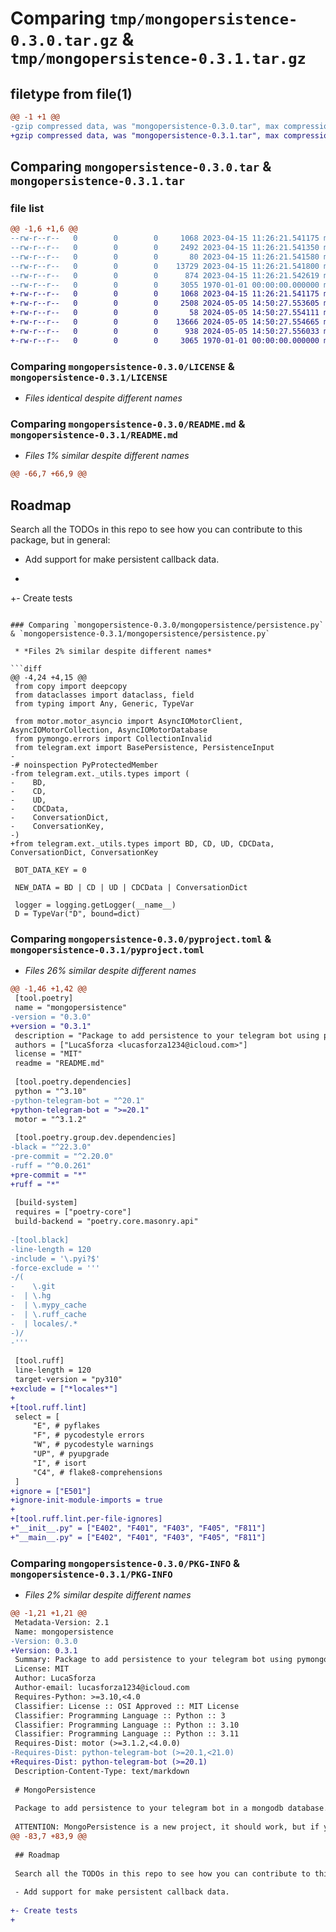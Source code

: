 # Comparing `tmp/mongopersistence-0.3.0.tar.gz` & `tmp/mongopersistence-0.3.1.tar.gz`

## filetype from file(1)

```diff
@@ -1 +1 @@
-gzip compressed data, was "mongopersistence-0.3.0.tar", max compression
+gzip compressed data, was "mongopersistence-0.3.1.tar", max compression
```

## Comparing `mongopersistence-0.3.0.tar` & `mongopersistence-0.3.1.tar`

### file list

```diff
@@ -1,6 +1,6 @@
--rw-r--r--   0        0        0     1068 2023-04-15 11:26:21.541175 mongopersistence-0.3.0/LICENSE
--rw-r--r--   0        0        0     2492 2023-04-15 11:26:21.541350 mongopersistence-0.3.0/README.md
--rw-r--r--   0        0        0       80 2023-04-15 11:26:21.541580 mongopersistence-0.3.0/mongopersistence/__init__.py
--rw-r--r--   0        0        0    13729 2023-04-15 11:26:21.541800 mongopersistence-0.3.0/mongopersistence/persistence.py
--rw-r--r--   0        0        0      874 2023-04-15 11:26:21.542619 mongopersistence-0.3.0/pyproject.toml
--rw-r--r--   0        0        0     3055 1970-01-01 00:00:00.000000 mongopersistence-0.3.0/PKG-INFO
+-rw-r--r--   0        0        0     1068 2023-04-15 11:26:21.541175 mongopersistence-0.3.1/LICENSE
+-rw-r--r--   0        0        0     2508 2024-05-05 14:50:27.553605 mongopersistence-0.3.1/README.md
+-rw-r--r--   0        0        0       58 2024-05-05 14:50:27.554111 mongopersistence-0.3.1/mongopersistence/__init__.py
+-rw-r--r--   0        0        0    13666 2024-05-05 14:50:27.554665 mongopersistence-0.3.1/mongopersistence/persistence.py
+-rw-r--r--   0        0        0      938 2024-05-05 14:50:27.556033 mongopersistence-0.3.1/pyproject.toml
+-rw-r--r--   0        0        0     3065 1970-01-01 00:00:00.000000 mongopersistence-0.3.1/PKG-INFO
```

### Comparing `mongopersistence-0.3.0/LICENSE` & `mongopersistence-0.3.1/LICENSE`

 * *Files identical despite different names*

### Comparing `mongopersistence-0.3.0/README.md` & `mongopersistence-0.3.1/README.md`

 * *Files 1% similar despite different names*

```diff
@@ -66,7 +66,9 @@
 ```
 
 ## Roadmap
 
 Search all the TODOs in this repo to see how you can contribute to this package, but in general:
 
 - Add support for make persistent callback data.
+
+- Create tests
```

### Comparing `mongopersistence-0.3.0/mongopersistence/persistence.py` & `mongopersistence-0.3.1/mongopersistence/persistence.py`

 * *Files 2% similar despite different names*

```diff
@@ -4,24 +4,15 @@
 from copy import deepcopy
 from dataclasses import dataclass, field
 from typing import Any, Generic, TypeVar
 
 from motor.motor_asyncio import AsyncIOMotorClient, AsyncIOMotorCollection, AsyncIOMotorDatabase
 from pymongo.errors import CollectionInvalid
 from telegram.ext import BasePersistence, PersistenceInput
-
-# noinspection PyProtectedMember
-from telegram.ext._utils.types import (
-    BD,
-    CD,
-    UD,
-    CDCData,
-    ConversationDict,
-    ConversationKey,
-)
+from telegram.ext._utils.types import BD, CD, UD, CDCData, ConversationDict, ConversationKey
 
 BOT_DATA_KEY = 0
 
 NEW_DATA = BD | CD | UD | CDCData | ConversationDict
 
 logger = logging.getLogger(__name__)
 D = TypeVar("D", bound=dict)
```

### Comparing `mongopersistence-0.3.0/pyproject.toml` & `mongopersistence-0.3.1/pyproject.toml`

 * *Files 26% similar despite different names*

```diff
@@ -1,46 +1,42 @@
 [tool.poetry]
 name = "mongopersistence"
-version = "0.3.0"
+version = "0.3.1"
 description = "Package to add persistence to your telegram bot using pymongo"
 authors = ["LucaSforza <lucasforza1234@icloud.com>"]
 license = "MIT"
 readme = "README.md"
 
 [tool.poetry.dependencies]
 python = "^3.10"
-python-telegram-bot = "^20.1"
+python-telegram-bot = ">=20.1"
 motor = "^3.1.2"
 
 [tool.poetry.group.dev.dependencies]
-black = "^22.3.0"
-pre-commit = "^2.20.0"
-ruff = "^0.0.261"
+pre-commit = "*"
+ruff = "*"
 
 [build-system]
 requires = ["poetry-core"]
 build-backend = "poetry.core.masonry.api"
 
-[tool.black]
-line-length = 120
-include = '\.pyi?$'
-force-exclude = '''
-/(
-    \.git
-  | \.hg
-  | \.mypy_cache
-  | \.ruff_cache
-  | locales/.*
-)/
-'''
 
 [tool.ruff]
 line-length = 120
 target-version = "py310"
+exclude = ["*locales*"]
+
+[tool.ruff.lint]
 select = [
     "E", # pyflakes
     "F", # pycodestyle errors
     "W", # pycodestyle warnings
     "UP", # pyupgrade
     "I", # isort
     "C4", # flake8-comprehensions
 ]
+ignore = ["E501"]
+ignore-init-module-imports = true
+
+[tool.ruff.lint.per-file-ignores]
+"__init__.py" = ["E402", "F401", "F403", "F405", "F811"]
+"__main__.py" = ["E402", "F401", "F403", "F405", "F811"]
```

### Comparing `mongopersistence-0.3.0/PKG-INFO` & `mongopersistence-0.3.1/PKG-INFO`

 * *Files 2% similar despite different names*

```diff
@@ -1,21 +1,21 @@
 Metadata-Version: 2.1
 Name: mongopersistence
-Version: 0.3.0
+Version: 0.3.1
 Summary: Package to add persistence to your telegram bot using pymongo
 License: MIT
 Author: LucaSforza
 Author-email: lucasforza1234@icloud.com
 Requires-Python: >=3.10,<4.0
 Classifier: License :: OSI Approved :: MIT License
 Classifier: Programming Language :: Python :: 3
 Classifier: Programming Language :: Python :: 3.10
 Classifier: Programming Language :: Python :: 3.11
 Requires-Dist: motor (>=3.1.2,<4.0.0)
-Requires-Dist: python-telegram-bot (>=20.1,<21.0)
+Requires-Dist: python-telegram-bot (>=20.1)
 Description-Content-Type: text/markdown
 
 # MongoPersistence
 
 Package to add persistence to your telegram bot in a mongodb database.
 
 ATTENTION: MongoPersistence is a new project, it should work, but if you encounter any bugs, please report them in
@@ -83,7 +83,9 @@
 
 ## Roadmap
 
 Search all the TODOs in this repo to see how you can contribute to this package, but in general:
 
 - Add support for make persistent callback data.
 
+- Create tests
+
```

